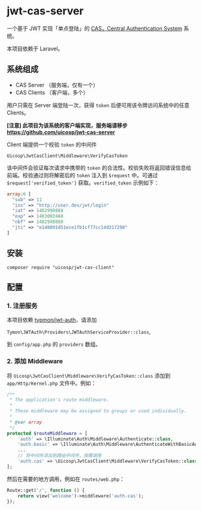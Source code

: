 # jwt-cas-server
一个基于 JWT 实现「单点登陆」的 [CAS，Central Authentication System](https://apereo.github.io/cas/4.2.x/planning/Architecture.html) 系统。

本项目依赖于 Laravel。

## 系统组成

- CAS Server （服务端，仅有一个）
- CAS Clients （客户端，多个）

用户只需在 Server 端登陆一次，获得 `token` 后便可用该令牌访问系统中的任意 Clients。

**[注意] 此项目为该系统的客户端实现，服务端请移步 https://github.com/uicosp/jwt-cas-server**

Client 端提供一个校验 `token` 的中间件

`Uicosp\JwtCasClient\Middleware\VerifyCasToken`

该中间件会验证每次请求中携带的 `token` 的合法性。校验失败将返回错误信息给前端。校验通过则将解密后的 `token` 注入到 `$request` 中。可通过 `$request['verified_token']` 获取。`verified_token` 示例如下：

```php
array:6 [
  "sub" => 11
  "iss" => "http://user.dev/jwt/login"
  "iat" => 1482998888
  "exp" => 1483002488
  "nbf" => 1482998888
  "jti" => "e148091d51ece1fb1cf77cc14d317298"
]
```

## 安装

`composer require "uicosp/jwt-cas-client"`

## 配置

### 1. 注册服务

本项目依赖 [typmon/jwt-auth](https://github.com/tymondesigns/jwt-auth)，请添加

`Tymon\JWTAuth\Providers\JWTAuthServiceProvider::class`,

到 `config/app.php` 的 `providers` 数组。

### 2. 添加 Middleware

将 `Uicosp\JwtCasClient\Middleware\VerifyCasToken::class` 添加到 `app/Http/Kernel.php` 文件中。例如：

```php
/**
 * The application's route middleware.
 *
 * These middleware may be assigned to groups or used individually.
 *
 * @var array
 */
protected $routeMiddleware = [
    'auth' => \Illuminate\Auth\Middleware\Authenticate::class,
    'auth.basic' => \Illuminate\Auth\Middleware\AuthenticateWithBasicAuth::class,
    ...
    // 将中间件添加到路由中间件，按需调用
    'auth.cas' => \Uicosp\JwtCasClient\Middleware\VerifyCasToken::class,
];
```

然后在需要的地方调用，例如在 `routes/web.php`：

```php
Route::get('/', function () {
    return view('welcome')->middleware('auth.cas');
});
```
